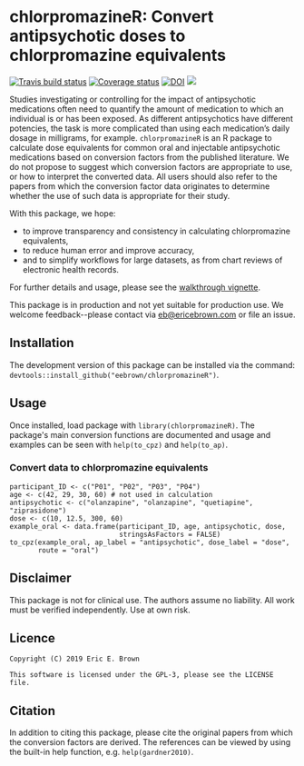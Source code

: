 # chlorpromazineR: Convert antipsychotic doses to chlorpromazine equivalents

[![Travis build status](https://travis-ci.org/eebrown/chlorpromazineR.svg?branch=master)](https://travis-ci.org/eebrown/chlorpromazineR) [![Coverage status](https://codecov.io/gh/eebrown/chlorpromazineR/branch/master/graph/badge.svg)](https://codecov.io/github/eebrown/chlorpromazineR?branch=master) [![DOI](https://zenodo.org/badge/175675220.svg)](https://zenodo.org/badge/latestdoi/175675220) [![](https://badges.ropensci.org/307_status.svg)](https://github.com/ropensci/onboarding/issues/307)

Studies investigating or controlling for the impact of antipsychotic medications often need to quantify the amount of medication to which an individual is or has been exposed. As different antipsychotics have different potencies, the task is more complicated than using each medication’s daily dosage in milligrams, for example. `chlorpromazineR` is an R package to calculate dose equivalents for common oral and injectable antipsychotic medications based on conversion factors from the published literature. We do not propose to suggest which conversion factors are appropriate to use, or how to interpret the converted data. All users should also refer to the papers from which the conversion factor data originates to determine whether the use of such data is appropriate for their study.

With this package, we hope:

* to improve transparency and consistency in calculating chlorpromazine equivalents,
* to reduce human error and improve accuracy,
* and to simplify workflows for large datasets, as from chart reviews of electronic health records.

For further details and usage, please see the [walkthrough vignette](https://htmlpreview.github.io/?https://github.com/eebrown/chlorpromazineR/blob/master/doc/walkthrough.html).

This package is in production and not yet suitable for production use. We welcome feedback--please contact via eb@ericebrown.com or file an issue.

## Installation

The development version of this package can be installed via the command:  `devtools::install_github("eebrown/chlorpromazineR")`.

## Usage

Once installed, load package with `library(chlorpromazineR)`. The package's main conversion functions are documented and usage and examples can be seen with `help(to_cpz)` and `help(to_ap)`.

### Convert data to chlorpromazine equivalents

    participant_ID <- c("P01", "P02", "P03", "P04")
    age <- c(42, 29, 30, 60) # not used in calculation
    antipsychotic <- c("olanzapine", "olanzapine", "quetiapine", "ziprasidone")
    dose <- c(10, 12.5, 300, 60)
    example_oral <- data.frame(participant_ID, age, antipsychotic, dose, 
                               stringsAsFactors = FALSE)
    to_cpz(example_oral, ap_label = "antipsychotic", dose_label = "dose", 
           route = "oral")

## Disclaimer

This package is not for clinical use. The authors assume no liability. All work must be verified independently. Use at own risk.

## Licence

    Copyright (C) 2019 Eric E. Brown

    This software is licensed under the GPL-3, please see the LICENSE file.

## Citation

In addition to citing this package, please cite the original papers from which the conversion factors are derived. The references can be viewed by using the built-in help function, e.g. `help(gardner2010)`.
